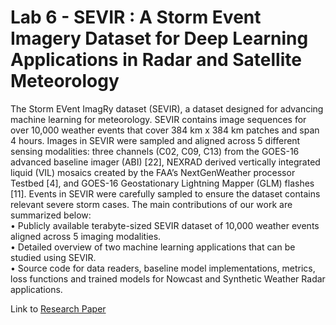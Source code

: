 # Lab 6 - SEVIR : A Storm Event Imagery Dataset for Deep Learning Applications in Radar and Satellite Meteorology

The Storm EVent ImagRy dataset (SEVIR), a dataset designed for advancing machine learning for meteorology. SEVIR contains image sequences for over 10,000 weather events that cover 384 km x 384 km patches and span 4 hours. Images in SEVIR were sampled and aligned across 5 different sensing modalities: three channels (C02, C09, C13) from the GOES-16 advanced baseline imager (ABI) [22], NEXRAD derived vertically integrated liquid (VIL) mosaics created by the FAA’s NextGenWeather processor Testbed [4], and GOES-16 Geostationary Lightning Mapper (GLM) flashes [11]. Events in SEVIR were carefully sampled to ensure the dataset contains
relevant severe storm cases. The main contributions of our work are summarized below:  
• Publicly available terabyte-sized SEVIR dataset of 10,000 weather events aligned across 5
imaging modalities.  
• Detailed overview of two machine learning applications that can be studied using SEVIR.  
• Source code for data readers, baseline model implementations, metrics, loss functions and
trained models for Nowcast and Synthetic Weather Radar applications.  

Link to [Research Paper](https://proceedings.neurips.cc/paper/2020/file/fa78a16157fed00d7a80515818432169-Paper.pdf)

